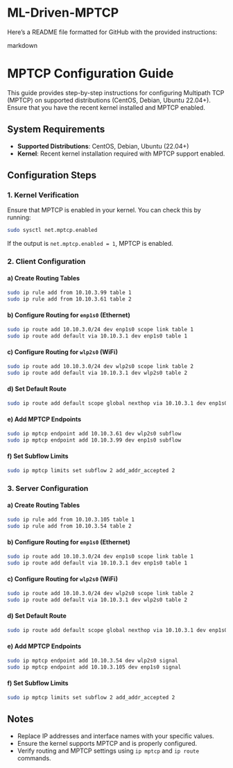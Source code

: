 # ML-Driven-MPTCP
Here’s a README file formatted for GitHub with the provided instructions:

markdown
# MPTCP Configuration Guide

This guide provides step-by-step instructions for configuring Multipath TCP (MPTCP) on supported distributions (CentOS, Debian, Ubuntu 22.04+). Ensure that you have the recent kernel installed and MPTCP enabled.

## System Requirements

- **Supported Distributions**: CentOS, Debian, Ubuntu (22.04+)
- **Kernel**: Recent kernel installation required with MPTCP support enabled.

## Configuration Steps

### 1. Kernel Verification

Ensure that MPTCP is enabled in your kernel. You can check this by running:
```bash
sudo sysctl net.mptcp.enabled
```
If the output is `net.mptcp.enabled = 1`, MPTCP is enabled.

### 2. Client Configuration

#### a) Create Routing Tables
```bash
sudo ip rule add from 10.10.3.99 table 1
sudo ip rule add from 10.10.3.61 table 2
```

#### b) Configure Routing for `enp1s0` (Ethernet)
```bash
sudo ip route add 10.10.3.0/24 dev enp1s0 scope link table 1
sudo ip route add default via 10.10.3.1 dev enp1s0 table 1
```

#### c) Configure Routing for `wlp2s0` (WiFi)
```bash
sudo ip route add 10.10.3.0/24 dev wlp2s0 scope link table 2
sudo ip route add default via 10.10.3.1 dev wlp2s0 table 2
```

#### d) Set Default Route
```bash
sudo ip route add default scope global nexthop via 10.10.3.1 dev enp1s0
```

#### e) Add MPTCP Endpoints
```bash
sudo ip mptcp endpoint add 10.10.3.61 dev wlp2s0 subflow
sudo ip mptcp endpoint add 10.10.3.99 dev enp1s0 subflow
```

#### f) Set Subflow Limits
```bash
sudo ip mptcp limits set subflow 2 add_addr_accepted 2
```

### 3. Server Configuration

#### a) Create Routing Tables
```bash
sudo ip rule add from 10.10.3.105 table 1
sudo ip rule add from 10.10.3.54 table 2
```

#### b) Configure Routing for `enp1s0` (Ethernet)
```bash
sudo ip route add 10.10.3.0/24 dev enp1s0 scope link table 1
sudo ip route add default via 10.10.3.1 dev enp1s0 table 1
```

#### c) Configure Routing for `wlp2s0` (WiFi)
```bash
sudo ip route add 10.10.3.0/24 dev wlp2s0 scope link table 2
sudo ip route add default via 10.10.3.1 dev wlp2s0 table 2
```

#### d) Set Default Route
```bash
sudo ip route add default scope global nexthop via 10.10.3.1 dev enp1s0
```

#### e) Add MPTCP Endpoints
```bash
sudo ip mptcp endpoint add 10.10.3.54 dev wlp2s0 signal
sudo ip mptcp endpoint add 10.10.3.105 dev enp1s0 signal
```

#### f) Set Subflow Limits
```bash
sudo ip mptcp limits set subflow 2 add_addr_accepted 2
```

## Notes

- Replace IP addresses and interface names with your specific values.
- Ensure the kernel supports MPTCP and is properly configured.
- Verify routing and MPTCP settings using `ip mptcp` and `ip route` commands.
